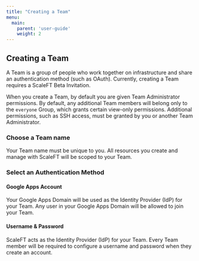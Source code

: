 ```yaml
---
title: "Creating a Team"
menu:
  main:
    parent: 'user-guide'
    weight: 2
---
```


## Creating a Team

A Team is a group of people who work together on infrastructure and share an authentication method (such as OAuth). Currently, creating a Team requires a ScaleFT Beta Invitation.

When you create a Team, by default you are given Team Administrator permissions. By default, any additional Team members will belong only to the `everyone` Group, which grants certain view-only permissions. Additional permissions, such as SSH access, must be granted by you or another Team Administrator.

### Choose a Team name

Your Team name must be unique to you. All resources you create and manage with ScaleFT will be scoped to your Team.

### Select an Authentication Method

#### Google Apps Account

Your Google Apps Domain will be used as the Identity Provider (IdP) for your Team. Any user in your Google Apps Domain will be allowed to join your Team.

#### Username & Password

ScaleFT acts as the Identity Provider (IdP) for your Team. Every Team member will be required to configure a username and password when they create an account.

